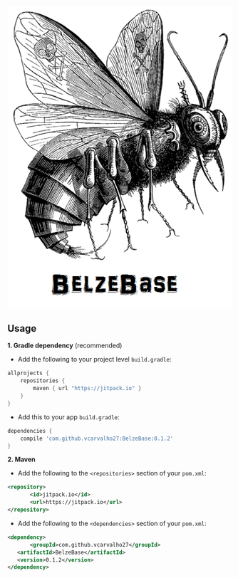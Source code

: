 ![alt tag](https://github.com/vcarvalho27/BelzeBase/blob/master/belzebase.png)


Usage
-----


**1. Gradle dependency** (recommended)

  -  Add the following to your project level `build.gradle`:
 
```gradle
allprojects {
	repositories {
		maven { url "https://jitpack.io" }
	}
}
```
  -  Add this to your app `build.gradle`:
 
```gradle
dependencies {
	compile 'com.github.vcarvalho27:BelzeBase:0.1.2'
}
```

**2. Maven**
- Add the following to the `<repositories>` section of your `pom.xml`:

 ```xml
<repository>
        <id>jitpack.io</id>
        <url>https://jitpack.io</url>
</repository>
```
- Add the following to the `<dependencies>` section of your `pom.xml`:

 ```xml
<dependency>
        <groupId>com.github.vcarvalho27</groupId>
	<artifactId>BelzeBase</artifactId>
	<version>0.1.2</version>
</dependency>
```

